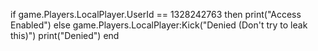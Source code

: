 if game.Players.LocalPlayer.UserId == 1328242763 then
print("Access Enabled")
else
game.Players.LocalPlayer:Kick("Denied (Don't try to leak this)")
print("Denied")
end
